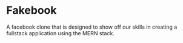 # Fakebook
A facebook clone that is designed to show off our skills in creating a fullstack application using the MERN stack.
